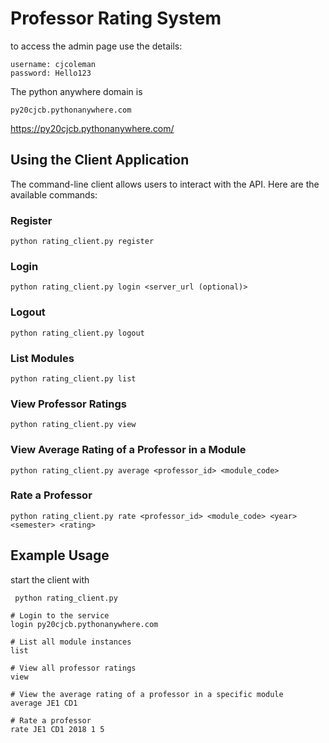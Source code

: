 # Professor Rating System

to access the admin page use the details:
```
username: cjcoleman
password: Hello123 
```

The python anywhere domain is 
```
py20cjcb.pythonanywhere.com
```
https://py20cjcb.pythonanywhere.com/
## Using the Client Application

The command-line client allows users to interact with the API. Here are the available commands:

### Register
```
python rating_client.py register
```

### Login
```
python rating_client.py login <server_url (optional)>
```

### Logout
```
python rating_client.py logout
```

### List Modules
```
python rating_client.py list
```

### View Professor Ratings
```
python rating_client.py view
```

### View Average Rating of a Professor in a Module
```
python rating_client.py average <professor_id> <module_code>
```

### Rate a Professor
```
python rating_client.py rate <professor_id> <module_code> <year> <semester> <rating>
```

## Example Usage

start the client with
```
 python rating_client.py
```
```
# Login to the service
login py20cjcb.pythonanywhere.com

# List all module instances
list

# View all professor ratings
view

# View the average rating of a professor in a specific module
average JE1 CD1

# Rate a professor
rate JE1 CD1 2018 1 5
```
